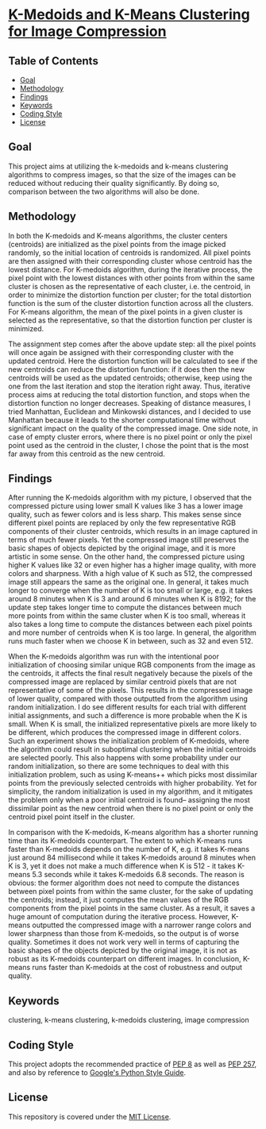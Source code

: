 # [K-Medoids and K-Means Clustering for Image Compression](https://alfred-kctang.github.io/k-medoids-k-means-image-compression/)

## Table of Contents

* [Goal](#goal)
* [Methodology](#methodology)
* [Findings](#findings)
* [Keywords](#keywords)
* [Coding Style](#coding-style)
* [License](#license)

## Goal

This project aims at utilizing the k-medoids and k-means clustering algorithms to compress images, so that the size of the images can be reduced without reducing their quality significantly. By doing so, comparison between the two algorithms will also be done.

## Methodology

In both the K-medoids and K-means algorithms, the cluster centers (centroids) are initialized as the pixel points from the image picked randomly, so the initial location of centroids is randomized. All pixel points are then assigned with their corresponding cluster whose centroid has the lowest distance. For K-medoids algorithm, during the iterative process, the pixel point with the lowest distances with other points from within the same cluster is chosen as the representative of each cluster, i.e. the centroid, in order to minimize the distortion function per cluster; for the total distortion function is the sum of the cluster distortion function across all the clusters. For K-means algorithm, the mean of the pixel points in a given cluster is selected as the representative, so that the distortion function per cluster is minimized. 

The assignment step comes after the above update step: all the pixel points will once again be assigned with their corresponding cluster with the updated centroid. Here the distortion function will be calculated to see if the new centroids can reduce the distortion function: if it does then the new centroids will be used as the updated centroids; otherwise, keep using the one from the last iteration and stop the iteration right away. Thus, iterative process aims at reducing the total distortion function, and stops when the distortion function no longer decreases. Speaking of distance measures, I tried Manhattan, Euclidean and Minkowski distances, and I decided to use Manhattan because it leads to the shorter computational time without significant impact on the quality of the compressed image. One side note, in case of empty cluster errors, where there is no pixel point or only the pixel point used as the centroid in the cluster, I chose the point that is the most far away from this centroid as the new centroid.

## Findings

After running the K-medoids algorithm with my picture, I observed that the compressed picture using lower small K values like 3 has a lower image quality, such as fewer colors and is less sharp. This makes sense since different pixel points are replaced by only the few representative RGB components of their cluster centroids, which results in an image captured in terms of much fewer pixels. Yet the compressed image still preserves the basic shapes of objects depicted by the original image, and it is more artistic in some sense. On the other hand, the compressed picture using higher K values like 32 or even higher has a higher image quality, with more colors and sharpness. With a high value of K such as 512, the compressed image still appears the same as the original one. In general, it takes much longer to converge when the number of K is too small or large, e.g. it takes around 8 minutes when K is 3 and around 6 minutes when K is 8192; for the update step takes longer time to compute the distances between much more points from within the same cluster when K is too small, whereas it also takes a long time to compute the distances between each pixel points and more number of centroids when K is too large. In general, the algorithm runs much faster when we choose K in between, such as 32 and even 512.

When the K-medoids algorithm was run with the intentional poor initialization of choosing similar unique RGB components from the image as the centroids, it affects the final result negatively because the pixels of the compressed image are replaced by similar centroid pixels that are not representative of some of the pixels. This results in the compressed image of lower quality, compared with those outputted from the algorithm using random initialization. I do see different results for each trial with different initial assignments, and such a difference is more probable when the K is small. When K is small, the initialized representative pixels are more likely to be different, which produces the compressed image in different colors. Such an experiment shows the initialization problem of K-medoids, where the algorithm could result in suboptimal clustering when the initial centroids are selected poorly. This also happens with some probability under our random initialization, so there are some techniques to deal with this initialization problem, such as using K-means++ which picks most dissimilar points from the previously selected centroids with higher probability. Yet for simplicity, the random initialization is used in my algorithm, and it mitigates the problem only when a poor initial centroid is found– assigning the most dissimilar point as the new centroid when there is no pixel point or only the centroid pixel point itself in the cluster.

In comparison with the K-medoids, K-means algorithm has a shorter running time than its K-medoids counterpart. The extent to which K-means runs faster than K-medoids depends on the number of K, e.g. it takes K-means just around 84 millisecond while it takes K-medoids around 8 minutes when K is 3, yet it does not make a much difference when K is 512 - it takes K-means 5.3 seconds while it takes K-medoids 6.8 seconds. The reason is obvious: the former algorithm does not need to compute the distances between pixel points from within the same cluster, for the sake of updating the centroids; instead, it just computes the mean values of the RGB components from the pixel points in the same cluster. As a result, it saves a huge amount of computation during the iterative process. However, K-means outputted the compressed image with a narrower range colors and lower sharpness than those from K-medoids, so the output is of worse quality. Sometimes it does not work very well in terms of capturing the basic shapes of the objects depicted by the original image, it is not as robust as its K-medoids counterpart on different images. In conclusion, K-means runs faster than K-medoids at the cost of robustness and output quality.

## Keywords

clustering, k-means clustering, k-medoids clustering, image compression

## Coding Style

This project adopts the recommended practice of [PEP 8](https://www.python.org/dev/peps/pep-0008/) as well as [PEP 257](https://www.python.org/dev/peps/pep-0257/), and also by reference to [Google's Python Style Guide](https://google.github.io/styleguide/pyguide.html).

## License

This repository is covered under the [MIT License](https://github.com/alfred-kctang/k-medoids-k-means-image-compression/blob/master/LICENSE).
